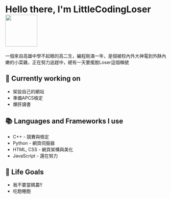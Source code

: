 # Hello there, I'm LittleCodingLoser <img width="100px" src="https://i.pinimg.com/originals/cd/83/0b/cd830b9a77ac95a80bb6ba2a8a8da6ce.gif" />
一個來自高雄中學不起眼的高二生，編程剛滿一年，是個被校內外大神電到外酥內嫩的小菜雞，正在努力追趕中，總有一天要擺脫Loser這個稱號

## 🔭 Currently working on
- 架設自己的網站
- 準備APCS檢定
- 爆肝讀書

## 📚 Languages and Frameworks I use
- C++ - 競賽與檢定
- Python - 網頁伺服器
- HTML, CSS  - 網頁架構與美化
- JavaScript - 還在努力

## 🎯 Life Goals
- 我不要當碼農!!
- 吃飽睡飽
